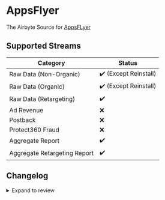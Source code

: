 # AppsFlyer

The Airbyte Source for [AppsFLyer](https://www.appsflyer.com/)

## Supported Streams

| Category                     | Status                |
|------------------------------|-----------------------|
| Raw Data (Non-Organic)       | ✔️ (Except Reinstall) |
| Raw Data (Organic)           | ✔️ (Except Reinstall) |
| Raw Data (Retargeting)       | ✔️                    |
| Ad Revenue                   | ❌                     |
| Postback                     | ❌                     |
| Protect360 Fraud             | ❌                     |
| Aggregate Report             | ✔️                    |
| Aggregate Retargeting Report | ✔️                    |


## Changelog

<details>
  <summary>Expand to review</summary>

| Version | Date       | Pull Request                                           | Subject                                     |
| :------ | :--------- | :----------------------------------------------------- | :------------------------------------------ |
| 0.2.41 | 2025-09-30 | [61448](https://github.com/airbytehq/airbyte/pull/61448) | Update dependencies |
| 0.2.40 | 2025-05-17 | [60656](https://github.com/airbytehq/airbyte/pull/60656) | Update dependencies |
| 0.2.39 | 2025-05-10 | [59774](https://github.com/airbytehq/airbyte/pull/59774) | Update dependencies |
| 0.2.38 | 2025-05-03 | [59359](https://github.com/airbytehq/airbyte/pull/59359) | Update dependencies |
| 0.2.37 | 2025-04-26 | [58748](https://github.com/airbytehq/airbyte/pull/58748) | Update dependencies |
| 0.2.36 | 2025-04-19 | [58244](https://github.com/airbytehq/airbyte/pull/58244) | Update dependencies |
| 0.2.35 | 2025-04-12 | [57618](https://github.com/airbytehq/airbyte/pull/57618) | Update dependencies |
| 0.2.34 | 2025-04-05 | [57111](https://github.com/airbytehq/airbyte/pull/57111) | Update dependencies |
| 0.2.33 | 2025-03-29 | [56605](https://github.com/airbytehq/airbyte/pull/56605) | Update dependencies |
| 0.2.32 | 2025-03-22 | [56154](https://github.com/airbytehq/airbyte/pull/56154) | Update dependencies |
| 0.2.31 | 2025-03-08 | [55380](https://github.com/airbytehq/airbyte/pull/55380) | Update dependencies |
| 0.2.30 | 2025-03-01 | [54869](https://github.com/airbytehq/airbyte/pull/54869) | Update dependencies |
| 0.2.29 | 2025-02-22 | [54228](https://github.com/airbytehq/airbyte/pull/54228) | Update dependencies |
| 0.2.28 | 2025-02-15 | [53895](https://github.com/airbytehq/airbyte/pull/53895) | Update dependencies |
| 0.2.27 | 2025-02-01 | [52901](https://github.com/airbytehq/airbyte/pull/52901) | Update dependencies |
| 0.2.26 | 2025-01-25 | [51286](https://github.com/airbytehq/airbyte/pull/51286) | Update dependencies |
| 0.2.25 | 2024-12-28 | [50438](https://github.com/airbytehq/airbyte/pull/50438) | Update dependencies |
| 0.2.24 | 2024-12-21 | [50173](https://github.com/airbytehq/airbyte/pull/50173) | Update dependencies |
| 0.2.23 | 2024-12-14 | [49296](https://github.com/airbytehq/airbyte/pull/49296) | Update dependencies |
| 0.2.22 | 2024-11-25 | [48652](https://github.com/airbytehq/airbyte/pull/48652) | Starting with this version, the Docker image is now rootless. Please note that this and future versions will not be compatible with Airbyte versions earlier than 0.64 |
| 0.2.21 | 2024-10-29 | [47039](https://github.com/airbytehq/airbyte/pull/47039) | Update dependencies |
| 0.2.20 | 2024-10-12 | [46823](https://github.com/airbytehq/airbyte/pull/46823) | Update dependencies |
| 0.2.19 | 2024-10-05 | [46393](https://github.com/airbytehq/airbyte/pull/46393) | Update dependencies |
| 0.2.18 | 2024-09-28 | [46202](https://github.com/airbytehq/airbyte/pull/46202) | Update dependencies |
| 0.2.17 | 2024-09-21 | [45746](https://github.com/airbytehq/airbyte/pull/45746) | Update dependencies |
| 0.2.16 | 2024-09-14 | [45510](https://github.com/airbytehq/airbyte/pull/45510) | Update dependencies |
| 0.2.15 | 2024-09-07 | [45234](https://github.com/airbytehq/airbyte/pull/45234) | Update dependencies |
| 0.2.14 | 2024-08-31 | [44956](https://github.com/airbytehq/airbyte/pull/44956) | Update dependencies |
| 0.2.13 | 2024-08-24 | [44633](https://github.com/airbytehq/airbyte/pull/44633) | Update dependencies |
| 0.2.12 | 2024-08-17 | [44226](https://github.com/airbytehq/airbyte/pull/44226) | Update dependencies |
| 0.2.11 | 2024-08-10 | [43572](https://github.com/airbytehq/airbyte/pull/43572) | Update dependencies |
| 0.2.10 | 2024-08-03 | [43229](https://github.com/airbytehq/airbyte/pull/43229) | Update dependencies |
| 0.2.9 | 2024-07-27 | [42681](https://github.com/airbytehq/airbyte/pull/42681) | Update dependencies |
| 0.2.8 | 2024-07-20 | [42322](https://github.com/airbytehq/airbyte/pull/42322) | Update dependencies |
| 0.2.7 | 2024-07-13 | [41831](https://github.com/airbytehq/airbyte/pull/41831) | Update dependencies |
| 0.2.6 | 2024-07-10 | [41600](https://github.com/airbytehq/airbyte/pull/41600) | Update dependencies |
| 0.2.5 | 2024-07-09 | [41146](https://github.com/airbytehq/airbyte/pull/41146) | Update dependencies |
| 0.2.4 | 2024-07-06 | [40766](https://github.com/airbytehq/airbyte/pull/40766) | Update dependencies |
| 0.2.3 | 2024-06-25 | [40476](https://github.com/airbytehq/airbyte/pull/40476) | Update dependencies |
| 0.2.2 | 2024-06-22 | [40059](https://github.com/airbytehq/airbyte/pull/40059) | Update dependencies |
| 0.2.1 | 2024-06-11 | [39407](https://github.com/airbytehq/airbyte/pull/39407) | Fix Organic In-App Events Stream |
| 0.2.0 | 2024-05-19 | [38339](https://github.com/airbytehq/airbyte/pull/38339) | Migrate to [AppyFlyer API V2](https://support.appsflyer.com/hc/en-us/articles/12399683708305-Bulletin-API-token-changes?query=token) |
| 0.1.2 | 2024-06-06 | [39187](https://github.com/airbytehq/airbyte/pull/39187) | [autopull] Upgrade base image to v1.2.2 |
| 0.1.1 | 2024-05-20 | [38436](https://github.com/airbytehq/airbyte/pull/38436) | [autopull] base image + poetry + up_to_date |
| 0.1.0 | 2021-03-22 | [2544](https://github.com/airbytehq/airbyte/pull/2544) | Adding the appsflyer singer based connector |

</details>
